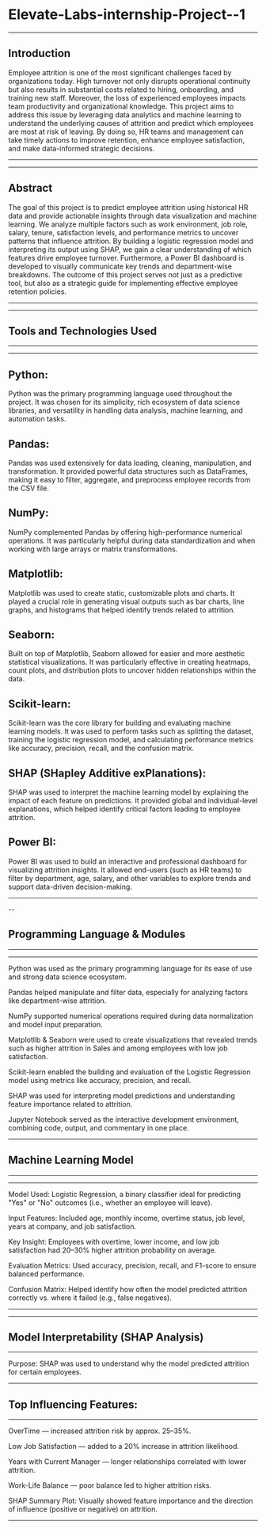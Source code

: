 # Elevate-Labs-internship-Project--1

---
## Introduction
Employee attrition is one of the most significant challenges faced by organizations today. High turnover not only disrupts operational continuity but also results in substantial costs related to hiring, onboarding, and training new staff. Moreover, the loss of experienced employees impacts team productivity and organizational knowledge. This project aims to address this issue by leveraging data analytics and machine learning to understand the underlying causes of attrition and predict which employees are most at risk of leaving. By doing so, HR teams and management can take timely actions to improve retention, enhance employee satisfaction, and make data-informed strategic decisions.

---

---

## Abstract

The goal of this project is to predict employee attrition using historical HR data and provide actionable insights through data visualization and machine learning. We analyze multiple factors such as work environment, job role, salary, tenure, satisfaction levels, and performance metrics to uncover patterns that influence attrition. By building a logistic regression model and interpreting its output using SHAP, we gain a clear understanding of which features drive employee turnover. Furthermore, a Power BI dashboard is developed to visually communicate key trends and department-wise breakdowns. The outcome of this project serves not just as a predictive tool, but also as a strategic guide for implementing effective employee retention policies.

---
---

## Tools and Technologies Used

---
---

## Python:
Python was the primary programming language used throughout the project. It was chosen for its simplicity, rich ecosystem of data science libraries, and versatility in handling data analysis, machine learning, and automation tasks.

## Pandas:
Pandas was used extensively for data loading, cleaning, manipulation, and transformation. It provided powerful data structures such as DataFrames, making it easy to filter, aggregate, and preprocess employee records from the CSV file.

## NumPy:
NumPy complemented Pandas by offering high-performance numerical operations. It was particularly helpful during data standardization and when working with large arrays or matrix transformations.

## Matplotlib:
Matplotlib was used to create static, customizable plots and charts. It played a crucial role in generating visual outputs such as bar charts, line graphs, and histograms that helped identify trends related to attrition.

## Seaborn:
Built on top of Matplotlib, Seaborn allowed for easier and more aesthetic statistical visualizations. It was particularly effective in creating heatmaps, count plots, and distribution plots to uncover hidden relationships within the data.

## Scikit-learn:
Scikit-learn was the core library for building and evaluating machine learning models. It was used to perform tasks such as splitting the dataset, training the logistic regression model, and calculating performance metrics like accuracy, precision, recall, and the confusion matrix.

## SHAP (SHapley Additive exPlanations):
SHAP was used to interpret the machine learning model by explaining the impact of each feature on predictions. It provided global and individual-level explanations, which helped identify critical factors leading to employee attrition.

## Power BI:
Power BI was used to build an interactive and professional dashboard for visualizing attrition insights. It allowed end-users (such as HR teams) to filter by department, age, salary, and other variables to explore trends and support data-driven decision-making.

---
--

## Programming Language & Modules
---
---

Python was used as the primary programming language for its ease of use and strong data science ecosystem.

Pandas helped manipulate and filter data, especially for analyzing factors like department-wise attrition.

NumPy supported numerical operations required during data normalization and model input preparation.

Matplotlib & Seaborn were used to create visualizations that revealed trends such as higher attrition in Sales and among employees with low job satisfaction.

Scikit-learn enabled the building and evaluation of the Logistic Regression model using metrics like accuracy, precision, and recall.

SHAP was used for interpreting model predictions and understanding feature importance related to attrition.

Jupyter Notebook served as the interactive development environment, combining code, output, and commentary in one place.

---
## Machine Learning Model

---
---

Model Used: Logistic Regression, a binary classifier ideal for predicting "Yes" or "No" outcomes (i.e., whether an employee will leave).

Input Features: Included age, monthly income, overtime status, job level, years at company, and job satisfaction.

Key Insight: Employees with overtime, lower income, and low job satisfaction had 20–30% higher attrition probability on average.

Evaluation Metrics: Used accuracy, precision, recall, and F1-score to ensure balanced performance.

Confusion Matrix: Helped identify how often the model predicted attrition correctly vs. where it failed (e.g., false negatives).

---
---


## Model Interpretability (SHAP Analysis)
---

Purpose: SHAP was used to understand why the model predicted attrition for certain employees.

---


## Top Influencing Features:
---

OverTime — increased attrition risk by approx. 25–35%.

Low Job Satisfaction — added to a 20% increase in attrition likelihood.

Years with Current Manager — longer relationships correlated with lower attrition.

Work-Life Balance — poor balance led to higher attrition risks.

SHAP Summary Plot: Visually showed feature importance and the direction of influence (positive or negative) on attrition.

----

